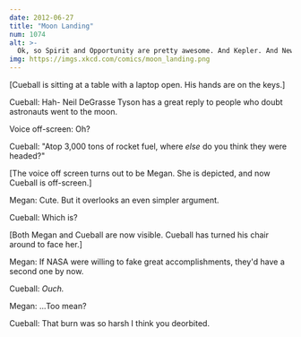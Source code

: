 ```yaml
---
date: 2012-06-27
title: "Moon Landing"
num: 1074
alt: >-
  Ok, so Spirit and Opportunity are pretty awesome. And Kepler. And New Horizons, Cassini, Curiosity, TiME, and Project M. But c'mon, if the Earth were a basketball, in 40 years no human's been more than half an inch from the surface.
img: https://imgs.xkcd.com/comics/moon_landing.png
---
```

[Cueball is sitting at a table with a laptop open. His hands are on the keys.]

Cueball: Hah- Neil DeGrasse Tyson has a great reply to people who doubt astronauts went to the moon.

Voice off-screen: Oh?

Cueball: "Atop 3,000 tons of rocket fuel, where *else* do you think they were headed?"

[The voice off screen turns out to be Megan. She is depicted, and now Cueball is off-screen.]

Megan: Cute. But it overlooks an even simpler argument.

Cueball: Which is?

[Both Megan and Cueball are now visible. Cueball has turned his chair around to face her.]

Megan: If NASA were willing to fake great accomplishments, they'd have a second one by now.

Cueball: *Ouch.*

Megan: ...Too mean?

Cueball: That burn was so harsh I think you deorbited.
